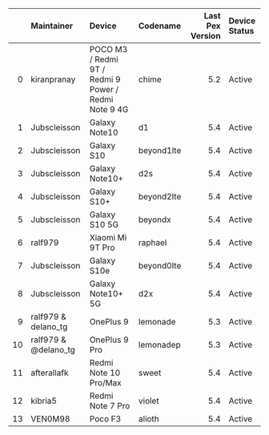 |    | Maintainer           | Device                                               | Codename   |   Last Pex Version | Device Status   |
|---:|:---------------------|:-----------------------------------------------------|:-----------|-------------------:|:----------------|
|  0 | kiranpranay          | POCO M3 / Redmi 9T / Redmi 9 Power / Redmi Note 9 4G | chime      |                5.2 | Active          |
|  1 | Jubscleisson         | Galaxy Note10                                        | d1         |                5.4 | Active          |
|  2 | Jubscleisson         | Galaxy S10                                           | beyond1lte |                5.4 | Active          |
|  3 | Jubscleisson         | Galaxy Note10+                                       | d2s        |                5.4 | Active          |
|  4 | Jubscleisson         | Galaxy S10+                                          | beyond2lte |                5.4 | Active          |
|  5 | Jubscleisson         | Galaxy S10 5G                                        | beyondx    |                5.4 | Active          |
|  6 | ralf979              | Xiaomi Mi 9T Pro                                     | raphael    |                5.4 | Active          |
|  7 | Jubscleisson         | Galaxy S10e                                          | beyond0lte |                5.4 | Active          |
|  8 | Jubscleisson         | Galaxy Note10+ 5G                                    | d2x        |                5.4 | Active          |
|  9 | ralf979 & delano_tg  | OnePlus 9                                            | lemonade   |                5.3 | Active          |
| 10 | ralf979 & @delano_tg | OnePlus 9 Pro                                        | lemonadep  |                5.3 | Active          |
| 11 | afterallafk          | Redmi Note 10 Pro/Max                                | sweet      |                5.4 | Active          |
| 12 | kibria5              | Redmi Note 7 Pro                                     | violet     |                5.4 | Active          |
| 13 | VEN0M98              | Poco F3                                              | alioth     |                5.4 | Active          |